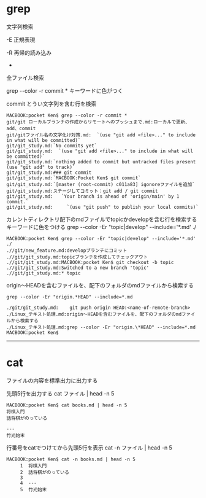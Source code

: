 # grep
文字列検索

-E
正規表現

-R
再帰的読み込み

*
全ファイル検索

grep --color -r commit *
キーワードに色がつく

commit とうい文字列を含む行を検索
```
MACBOOK:pocket Ken$ grep --color -r commit *
git/git ローカルブランチの作成からリモートへのプッシュまで.md:ローカルで更新、add、commit
git/gitファイル名の文字化け対策.md:  `(use "git add <file>..." to include in what will be committed)`
git/git_study.md:`No commits yet`
git/git_study.md:  `(use "git add <file>..." to include in what will be committed)`
git/git_study.md:`nothing added to commit but untracked files present (use "git add" to track)`
git/git_study.md:### git commit
git/git_study.md:`MACBOOK:Pocket Ken$ git commit`
git/git_study.md:`[master (root-commit) c011a83] igonoreファイルを追加`
git/git_study.md:ステージしてコミット：git add / git commit
git/git_study.md:	`Your branch is ahead of 'origin/main' by 1 commit.`
git/git_study.md:	  `(use "git push" to publish your local commits)`
```

カレントディレクトリ配下のmdファイルでtopicかdevelopを含む行を検索する
キーワードに色をつける
grep --color -Er "topic|develop" --include='*.md' ./

```
MACBOOK:pocket Ken$ grep --color -Er "topic|develop" --include='*.md' ./
.//git/new_feature.md:developブランチにコミット
.//git/git_study.md:topicブランチを作成してチェックアウト
.//git/git_study.md:MACBOOK:pocket Ken$ git checkout -b topic
.//git/git_study.md:Switched to a new branch 'topic'
.//git/git_study.md:* topic
```

origin〜HEADを含むファイルを、配下のフォルダのmdファイルから検索する
```
grep --color -Er "origin.*HEAD" --include=*.md
```

```
./git/git_study.md:    git push origin HEAD:<name-of-remote-branch>
./Linux_テキスト処理.md:origin〜HEADを含むファイルを、配下のフォルダのmdファイルから検索する
./Linux_テキスト処理.md:grep --color -Er "origin.\*HEAD" --include=*.md
MACBOOK:pocket Ken$ 
```


---
# cat 
ファイルの内容を標準出力に出力する

先頭5行を出力する
cat ファイル | head -n 5
```
MACBOOK:pocket Ken$ cat books.md | head -n 5
将棋入門  
詰将棋がのっている

---
竹光始末 
```

行番号をcatでつけてから先頭5行を表示
cat -n ファイル | head -n 5
```
MACBOOK:pocket Ken$ cat -n books.md | head -n 5
     1	将棋入門  
     2	詰将棋がのっている
     3	
     4	---
     5	竹光始末 
```
